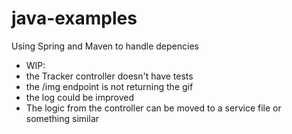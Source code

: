 # java-examples
Using Spring and Maven to handle depencies

- WIP: 
- the Tracker controller doesn't have tests
- the /img endpoint is not returning the gif 
- the log could be improved 
- The logic from the controller can be moved to a service file or something similar

